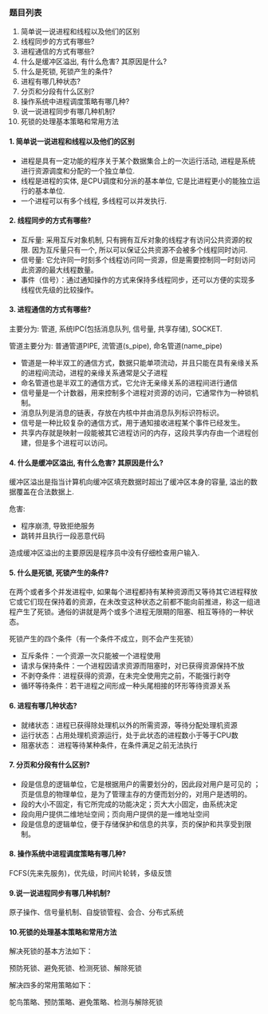 ### 题目列表

1. 简单说一说进程和线程以及他们的区别
2. 线程同步的方式有哪些?
3. 进程通信的方式有哪些?
4. 什么是缓冲区溢出, 有什么危害? 其原因是什么?
5. 什么是死锁, 死锁产生的条件?
6. 进程有哪几种状态?
7. 分页和分段有什么区别?
8. 操作系统中进程调度策略有哪几种?
9. 说一说进程同步有哪几种机制?
10. 死锁的处理基本策略和常用方法

#### 1. 简单说一说进程和线程以及他们的区别

- 进程是具有一定功能的程序关于某个数据集合上的一次运行活动, 进程是系统进行资源调度和分配的一个独立单位.
- 线程是进程的实体, 是CPU调度和分派的基本单位, 它是比进程更小的能独立运行的基本单位.
- 一个进程可以有多个线程, 多线程可以并发执行.

#### 2. 线程同步的方式有哪些?

- 互斥量: 采用互斥对象机制, 只有拥有互斥对象的线程才有访问公共资源的权限. 因为互斥量只有一个, 所以可以保证公共资源不会被多个线程同时访问.
- 信号量: 它允许同一时刻多个线程访问同一资源，但是需要控制同一时刻访问此资源的最大线程数量。
- 事件（信号）：通过通知操作的方式来保持多线程同步，还可以方便的实现多线程优先级的比较操作。

#### 3. 进程通信的方式有哪些?

主要分为: 管道, 系统IPC(包括消息队列, 信号量, 共享存储), SOCKET.

管道主要分为: 普通管道PIPE, 流管道(s_pipe), 命名管道(name_pipe)

- 管道是一种半双工的通信方式，数据只能单项流动，并且只能在具有亲缘关系的进程间流动，进程的亲缘关系通常是父子进程
- 命名管道也是半双工的通信方式，它允许无亲缘关系的进程间进行通信
- 信号量是一个计数器，用来控制多个进程对资源的访问，它通常作为一种锁机制。
- 消息队列是消息的链表，存放在内核中并由消息队列标识符标识。
- 信号是一种比较复杂的通信方式，用于通知接收进程某个事件已经发生。
- 共享内存就是映射一段能被其它进程访问的内存，这段共享内存由一个进程创建，但是多个进程可以访问。

#### 4. 什么是缓冲区溢出, 有什么危害? 其原因是什么?

缓冲区溢出是指当计算机向缓冲区填充数据时超出了缓冲区本身的容量, 溢出的数据覆盖在合法数据上.

危害:

- 程序崩溃, 导致拒绝服务
- 跳转并且执行一段恶意代码

造成缓冲区溢出的主要原因是程序员中没有仔细检查用户输入.

#### 5. 什么是死锁, 死锁产生的条件?

在两个或者多个并发进程中, 如果每个进程都持有某种资源而又等待其它进程释放它或它们现在保持着的资源，在未改变这种状态之前都不能向前推进，称这一组进程产生了死锁。通俗的讲就是两个或多个进程无限期的阻塞、相互等待的一种状态。

死锁产生的四个条件（有一个条件不成立，则不会产生死锁）

- 互斥条件：一个资源一次只能被一个进程使用
- 请求与保持条件：一个进程因请求资源而阻塞时，对已获得资源保持不放
- 不剥夺条件：进程获得的资源，在未完全使用完之前，不能强行剥夺
- 循环等待条件：若干进程之间形成一种头尾相接的环形等待资源关系

#### 6. 进程有哪几种状态?

- 就绪状态：进程已获得除处理机以外的所需资源，等待分配处理机资源
- 运行状态：占用处理机资源运行，处于此状态的进程数小于等于CPU数
- 阻塞状态： 进程等待某种条件，在条件满足之前无法执行 

#### 7. 分页和分段有什么区别?

- 段是信息的逻辑单位，它是根据用户的需要划分的，因此段对用户是可见的 ；页是信息的物理单位，是为了管理主存的方便而划分的，对用户是透明的。
- 段的大小不固定，有它所完成的功能决定；页大大小固定，由系统决定
- 段向用户提供二维地址空间；页向用户提供的是一维地址空间
- 段是信息的逻辑单位，便于存储保护和信息的共享，页的保护和共享受到限制。

#### 8. 操作系统中进程调度策略有哪几种?

FCFS(先来先服务)，优先级，时间片轮转，多级反馈

#### 9.说一说进程同步有哪几种机制?

原子操作、信号量机制、自旋锁管程、会合、分布式系统

#### 10.死锁的处理基本策略和常用方法

解决死锁的基本方法如下： 

预防死锁、避免死锁、检测死锁、解除死锁 

解决四多的常用策略如下： 

鸵鸟策略、预防策略、避免策略、检测与解除死锁 

